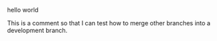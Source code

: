 hello world

This is a comment so that I can test how to merge other branches into a development branch.
